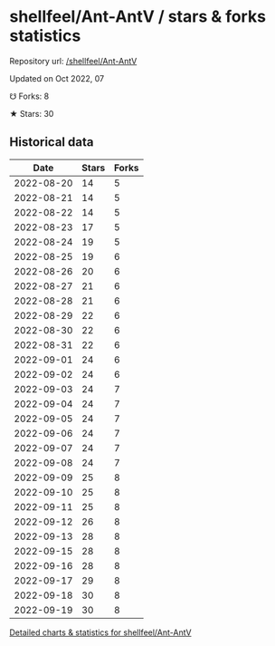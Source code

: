 # shellfeel/Ant-AntV / stars & forks statistics

Repository url: [/shellfeel/Ant-AntV](https://github.com/shellfeel/Ant-AntV)

Updated on Oct 2022, 07

☋ Forks: 8

★ Stars: 30

## Historical data
| Date | Stars | Forks |
|------|-------|-------|
| 2022-08-20 | 14 | 5 | 
| 2022-08-21 | 14 | 5 | 
| 2022-08-22 | 14 | 5 | 
| 2022-08-23 | 17 | 5 | 
| 2022-08-24 | 19 | 5 | 
| 2022-08-25 | 19 | 6 | 
| 2022-08-26 | 20 | 6 | 
| 2022-08-27 | 21 | 6 | 
| 2022-08-28 | 21 | 6 | 
| 2022-08-29 | 22 | 6 | 
| 2022-08-30 | 22 | 6 | 
| 2022-08-31 | 22 | 6 | 
| 2022-09-01 | 24 | 6 | 
| 2022-09-02 | 24 | 6 | 
| 2022-09-03 | 24 | 7 | 
| 2022-09-04 | 24 | 7 | 
| 2022-09-05 | 24 | 7 | 
| 2022-09-06 | 24 | 7 | 
| 2022-09-07 | 24 | 7 | 
| 2022-09-08 | 24 | 7 | 
| 2022-09-09 | 25 | 8 | 
| 2022-09-10 | 25 | 8 | 
| 2022-09-11 | 25 | 8 | 
| 2022-09-12 | 26 | 8 | 
| 2022-09-13 | 28 | 8 | 
| 2022-09-15 | 28 | 8 | 
| 2022-09-16 | 28 | 8 | 
| 2022-09-17 | 29 | 8 | 
| 2022-09-18 | 30 | 8 | 
| 2022-09-19 | 30 | 8 | 


[Detailed charts & statistics for shellfeel/Ant-AntV](https://reviewgithub.com/rep/shellfeel/Ant-AntV)
